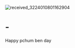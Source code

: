 ![received_3224010801162904](https://user-images.githubusercontent.com/110347125/182046344-0d3a4ab7-f8ff-4ac9-a8d2-afc2da3cfa83.jpeg)
# -
Happy pchum ben day
